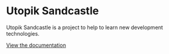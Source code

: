 # Utopik Sandcastle
Utopik Sandcastle is a project to help to learn new development technologies.

[View the documentation](https://utopiksandcastle.github.io/)
